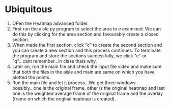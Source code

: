 # Ubiquitous

1. OPen the Heatmap advanced folder.
2. First run the aisle.py program to select the area to e examined. We can do this by clicking for the area section and favourably create a closed section.
3. When made the first section, click "c" to create the second section and you can create a new section and this process continues. To terminate the program and store the sections successfully, we click "e" or "q"...cant remember...in class thats why.
4. Later on, run the main file and check the input file video and make sure that both the files in the aisle and main are same on which you have plotted the points.
5. Run the main file and let it process...We get three windows possibly...one is the original frame, other is the original heatmap and last one is the weighted average frame of the original frame and the overlay (frame on which the original heatmap is created).
